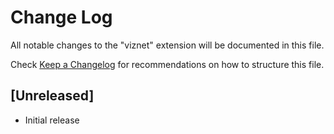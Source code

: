 # Change Log

All notable changes to the "viznet" extension will be documented in this file.

Check [Keep a Changelog](http://keepachangelog.com/) for recommendations on how to structure this file.

## [Unreleased]

- Initial release